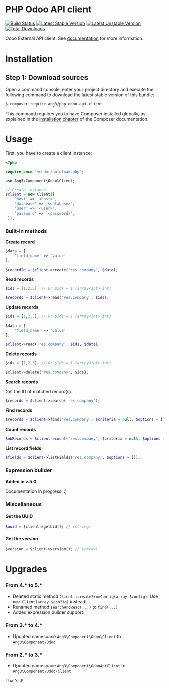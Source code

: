 PHP Odoo API client
===================

[![Build Status](https://travis-ci.org/Ang3/php-odoo-api-client.svg?branch=master)](https://travis-ci.org/Ang3/php-odoo-api-client) [![Latest Stable Version](https://poser.pugx.org/ang3/php-odoo-api-client/v/stable)](https://packagist.org/packages/ang3/php-odoo-api-client) [![Latest Unstable Version](https://poser.pugx.org/ang3/php-odoo-api-client/v/unstable)](https://packagist.org/packages/ang3/php-odoo-api-client) [![Total Downloads](https://poser.pugx.org/ang3/php-odoo-api-client/downloads)](https://packagist.org/packages/ang3/php-odoo-api-client)

Odoo External API client. See [documentation](https://www.odoo.com/documentation/12.0/webservices/odoo.html) for more information.

Installation
============

Step 1: Download sources
------------------------

Open a command console, enter your project directory and execute the
following command to download the latest stable version of this bundle:

```console
$ composer require ang3/php-odoo-api-client
```

This command requires you to have Composer installed globally, as explained
in the [installation chapter](https://getcomposer.org/doc/00-intro.md)
of the Composer documentation.

Usage
=====

First, you have to create a client instance:

```php
<?php

require_once 'vendor/autoload.php';

use Ang3\Component\Odoo\Client;

// Create instance...
$client = new Client([
    'host' => '<host>',
    'database' => '<database>',
    'user' => '<user>',
    'password' => '<password>',
 ]);
```

### Built-in methods

**Create record**

```php
$data = [
    'field_name' => 'value'
];

$recordId = $client->create('res.company', $data);
```

**Read records**

```php
$ids = [1,2,3]; // Or $ids = 1 (array<int>|int)

$records = $client->read('res.company', $ids);
```

**Update records**

```php
$ids = [1,2,3]; // Or $ids = 1 (array<int>|int)

$data = [
    'field_name' => 'value'
];

$client->read('res.company', $ids, $data);
```

**Delete records**

```php
$ids = [1,2,3]; // Or $ids = 1 (array<int>|int)

$client->delete('res.company', $ids);
```

**Search records**

Get the ID of matched record(s).

```php
$records = $client->search('res.company');
```

**Find records**

```php
$records = $client->find('res.company', $criteria = null, $options = []);
```

**Count records**

```php
$nbRecords = $client->count('res.company', $criteria = null, $options = []);
```

**List record fields**

```php
$fields = $client->listFields('res.company', $options = []);
```

### Expression builder

**Added in v.5.0**

Documentation in progress! :)

### Miscellaneous

#### Get the UUID

```php
$uuid = $client->getUid(); // (string)
```

#### Get the version

```php
$version = $client->version(); // (array)
```

Upgrades
========

### From 4.* to 5.*

- Deleted static method ```Client::createFromConfig(array $config)```. Use ```new Client(array $config)``` instead.
- Renamed method ```searchAndRead(...)``` to ```find(...)```
- Added expression builder support.

### From 3.* to 4.*

- Updated namespace ```Ang3\Component\Odoo\Client``` to ```Ang3\Component\Odoo```

### From 2.* to 3.*

- Updated namespace ```Ang3\Component\OdooApiClient``` to ```Ang3\Component\Odoo\Client```

That's it!